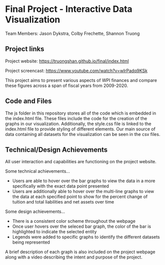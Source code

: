 Final Project - Interactive Data Visualization  
===

Team Members: Jason Dykstra, Colby Frechette, Shannon Truong

## Project links
Project website: https://truongshan.github.io/final/index.html

Project screencast: https://www.youtube.com/watch?v=wlrPadq9KSk


This project aims to present various aspects of WPI finances and compare these figures across a span of fiscal years from 2009-2020.

## Code and Files

The js folder in this repository stores all of the code which is embedded in the index.html file. These files include the code for the creation of the graphs in our visualization. Additionally, the style.css file is linked to the index.html file to provide styling of different elements. Our main source of data containing all datasets for the visualization can be seen in the csv files. 

## Technical/Design Achievements
All user interaction and capabilities are functioning on the project website. 

Some technical achievements...
- Users are able to hover over the bar graphs to view the data in a more specifically with the exact data point presented
- Users are additionally able to hover over the multi-line graphs to view the data at each specified point to show for the percent change of tuition and total liabilities and net assets over time 

Some design achievements...
- There is a consistent color scheme throughout the webpage
- Once user hovers over the seleced bar graph, the color of the bar is highlighted to indicate the selected entity
- Legends were added to specific graphs to identify the different datasets being represented 

A brief description of each graph is also included on the project webpage along with a video describing the intent and purpose of the project. 

